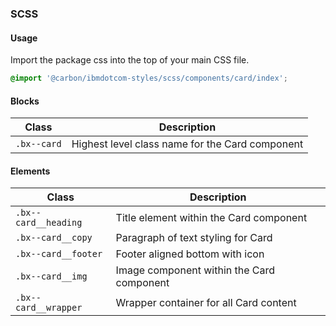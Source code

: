 ### SCSS

#### Usage

Import the package css into the top of your main CSS file.

```css
@import '@carbon/ibmdotcom-styles/scss/components/card/index';
```

#### Blocks

| Class       | Description                                     |
| ----------- | ----------------------------------------------- |
| `.bx--card` | Highest level class name for the Card component |

#### Elements

| Class                | Description                               |
| -------------------- | ----------------------------------------- |
| `.bx--card__heading` | Title element within the Card component   |
| `.bx--card__copy`    | Paragraph of text styling for Card        |
| `.bx--card__footer`  | Footer aligned bottom with icon           |
| `.bx--card__img`     | Image component within the Card component |
| `.bx--card__wrapper` | Wrapper container for all Card content    |

